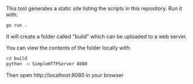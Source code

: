 This tool generates a static site listing the scripts in this repository. Run it with:

```bash
go run .
```

It will create a folder called "build" which can be uploaded to a web server.

You can view the contents of the folder locally with:

```bash
cd build
python -m SimpleHTTPServer 8080
```

Then open http://localhost:8080 in your browser
